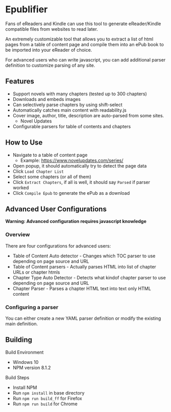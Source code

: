 # Epublifier #

Fans of eReaders and Kindle can use this tool to generate eReader/Kindle compatible files from websites to read later.

An extremely customizable tool that allows you to extract a list of html pages from a table of content page and compile them into an ePub book to be imported into your eReader of choice.

For advanced users who can write javascript, you can add additional parser definition to customize parsing of any site.

## Features ##
- Support novels with many chapters (tested up to 300 chapters)
- Downloads and embeds images
- Can selectively parse chapters by using shift-select
- Automatically catches main content with readability.js
- Cover image, author, title, description are auto-parsed from some sites.
  - Novel Updates
- Configurable parsers for table of contents and chapters

## How to Use ##
- Navigate to a table of content page
  - Example: https://www.novelupdates.com/series/<series>
- Open popup, it should automatically try to detect the page data
- Click `Load Chapter List`
- Select some chapters (or all of them)
- Click `Extract Chapters`, if all is well, it should say `Parsed` if parser worked
- Click `Compile Epub` to generate the ePub as a download

## Advanced User Configurations ##
**Warning: Advanced configuration requires javascript knowledge**

### Overview ###
There are four configurations for advanced users:
- Table of Content Auto detector - Changes which TOC parser to use depending on page source and URL
- Table of Content parsers - Actually parses HTML into list of chapter URLs or chapter htmls
- Chapter Type Auto Detector - Detects what kindof chapter parser to use depending on page source and URL
- Chapter Parser - Parses a chapter HTML text into text only HTML content

### Configuring a parser ###
You can either create a new YAML parser definition or modify the existing main definition.

## Building ##
Build Environment
- Windows 10
- NPM version 8.1.2

Build Steps
- Install NPM
- Run `npm install` in base directory 
- Run `npm run build_ff` for Firefox
- Run `npm run build` for Chrome
